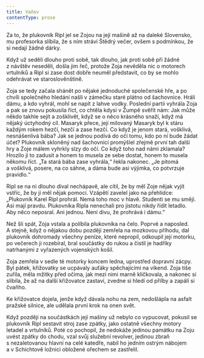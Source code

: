 ```yaml
---
title: Vaňov
contentType: prose
---
```


Za to, že plukovník Ripl jel se Zojou na její mašině až na daleké Slovensko, mu profesorka slíbila, že s ním stráví Štědrý večer, ovšem s podmínkou, že si nedají žádné dárky.

Když už seděli dlouho proti sobě, tak dlouho, jak proti sobě při žádné z návštěv neseděli, došla jim řeč, protože Zoja nevěděla nic o motorech vrtulníků a Ripl si zase dost dobře neuměl představit, co by se mohlo odehrávat ve staroslověnštině.

Zoja se tedy začala shánět po nějaké jednoduché společenské hře, a po chvíli společného hledání našli v zámečku staré plátno od šachovnice. Hráli dámu, a kdo vyhrál, mohl se napít z lahve vodky. Poslední partii vyhrála Zoja a pak se znovu pokusila říct, co chtěla kdysi v Žumpě svěřit nám: Jak může někdo takhle sejít a zošklivět, když se o něco krásného snaží, když má nějaký úctyhodný cíl. Masaryk přece, její milovaný Masaryk byl k stáru každým rokem hezčí, hezčí a zase hezčí. Co když je jenom stará, vošklivá, nesnášenlivá bába? Jak se jednou podívá do očí tomu, kdo po ní bude žádat účet? Plukovník skloněný nad šachovnicí promýšlel zřejmě první tah další hry a Zoje málem vyhrkly slzy do očí. Co když toho nad námi zklamala? Hrozilo ji to zadusit a honem to musela ze sebe dostat, honem to musela někomu říct. „Ta stará bába zase vyhrála,“ řekla nakonec. „Je pitomá a vošklivá, posere, na co sáhne, a dáma bude asi výjimka, co potvrzuje pravidlo.“

Ripl se na ni dlouho díval nechápavě, ale cítil, že by měl Zoje nějak vyjít vstříc, že by jí měl nějak pomoci. Vzápětí zavelel jako na přehlídce: „Plukovník Karel Ripl prohrál. Nemá toho moc v hlavě. Studenti se mu smějí. Asi mají pravdu. Plukovníka Ripla nenechali pro jistotu nikdy řídit letadlo. Aby něco neposral. Ani jednou. Není divu, že prohrává i dámu.“

Než šli spát, Zoja vstala a políbila plukovníka na čelo. Poprvé a naposled. A stejně, když o nějakou dobu později zemřela na mozkovou příhodu, dal plukovník dohromady všechny peníze, které nepropil, odkoupil její motorku, po večerech ji rozebíral, bral součástky do rukou a čistil je hadříky natrhanými z vyřazených vojenských košil.

Zoja zemřela v sedle té motorky koncem ledna, uprostřed dopravní zácpy. Byl pátek, křižovatky se ucpávaly auťáky spěchajícími na víkend. Zoja tiše zuřila, měla mžitky před očima, jak mezi nimi marně kličkovala, a nakonec si slíbila, že až na další křižovatce zastaví, zvedne si hledí od přilby a zapálí si čvaňho.

Ke křižovatce dojela, jenže když dávala nohu na zem, nedošlápla na asfalt pražské silnice, ale udělala první krok na onen svět.

Když později na součástkách její mašiny už nebylo co vypucovat, pokusil se plukovník Ripl sestavit stroj zase zpátky, jako ostatně všechny motory letadel a vrtulníků. Poté co pochopil, že nedokáže jedinou památku na Zoju uvést zpátky do chodu, vzal svůj služební revolver, jedinou zbraň s nezaletovanou hlavní na celé katedře, nabil ho jedním ostrým nábojem a v Schichtově ložnici obložené ořechem se zastřelil.
